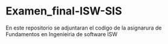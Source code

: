 # Examen_final-ISW-SIS
En este repositorio se adjuntaran el codigo de la asignarura de Fundamentos en Ingenieiria de software  ISW

